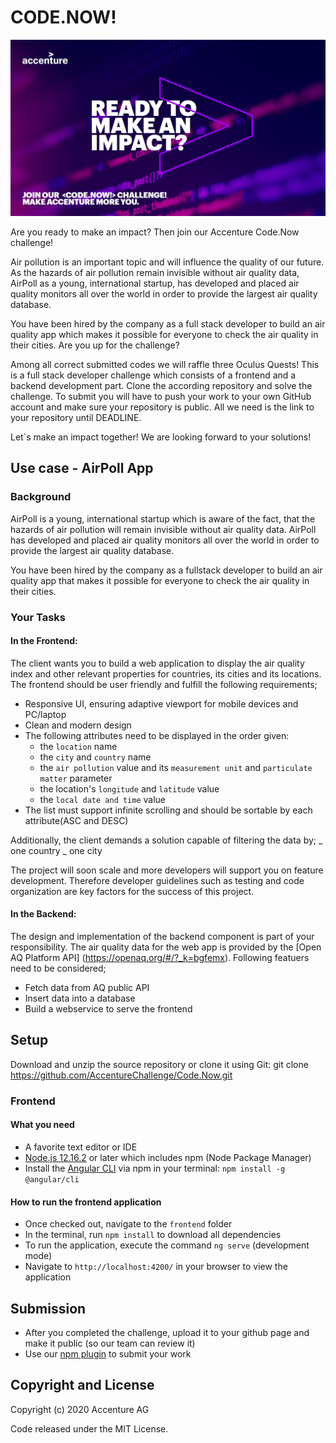 # CODE.NOW!

<p align="center">
  <img src="https://github.com/AccentureChallenge/Code.Now/blob/master/frontend/src/assets/acnCodeNowHeader.png">
</p>

Are you ready to make an impact? Then join our Accenture Code.Now challenge!​

Air pollution is an important topic and will influence the quality of our future. As the hazards of air pollution remain invisible without air quality data, AirPoll as a young, international startup, has developed and placed air quality monitors all over the world in order to provide the largest air quality database. ​

​You have been hired by the company as a full stack developer to build an air quality app which makes it possible for everyone to check the air quality in their cities. Are you up for the challenge?​

Among all correct submitted codes we will raffle three Oculus Quests! This is a full stack developer challenge which consists of a frontend and a backend development part. Clone the according repository and solve the challenge. To submit you will have to push your work to your own GitHub account and make sure your repository is public. All we need is the link to your repository until DEADLINE.​

Let`s make an impact together! We are looking forward to your solutions!​

## Use case - AirPoll App

### Background

AirPoll is a young, international startup which is aware of the fact, that the hazards of air pollution will remain invisible without air quality data. AirPoll has developed and placed air quality monitors all over the world in order to provide the largest air quality database.

You have been hired by the company as a fullstack developer to build an air quality app that makes it possible for everyone to check the air quality in their cities.

### Your Tasks

#### In the Frontend:

The client wants you to build a web application to display the air quality index and other relevant properties for countries, its cities and its locations.
The frontend should be user friendly and fulfill the following requirements;

- Responsive UI, ensuring adaptive viewport for mobile devices and PC/laptop
- Clean and modern design
- The following attributes need to be displayed in the order given:
  - the `location` name
  - the `city` and `country` name
  - the `air pollution` value and its `measurement unit` and `particulate matter` parameter
  - the location's `longitude` and `latitude` value
  - the `local date and time` value
- The list must support infinite scrolling and should be sortable by each attribute(ASC and DESC)

Additionally, the client demands a solution capable of filtering the data by;
_ one country
_ one city

The project will soon scale and more developers will support you on feature development. Therefore developer guidelines such as testing and code organization are key factors for the success of this project.

#### In the Backend:

The design and implementation of the backend component is part of your responsibility. The air quality data for the web app is provided by the [Open AQ Platform API] (https://openaq.org/#/?_k=bgfemx).
Following featuers need to be considered;

- Fetch data from AQ public API
- Insert data into a database
- Build a webservice to serve the frontend

## Setup

Download and unzip the source repository or clone it using Git:
git clone https://github.com/AccentureChallenge/Code.Now.git

### Frontend

#### What you need

- A favorite text editor or IDE
- [Node.js 12.16.2](https://nodejs.org/en/download/) or later which includes npm (Node Package Manager)
- Install the [Angular CLI](https://angular.io/guide/setup-local) via npm in your terminal: `npm install -g @angular/cli`

#### How to run the frontend application

- Once checked out, navigate to the `frontend` folder
- In the terminal, run `npm install` to download all dependencies
- To run the application, execute the command `ng serve` (development mode)
- Navigate to `http://localhost:4200/` in your browser to view the application

## Submission

- After you completed the challenge, upload it to your github page and make it public (so our team can review it)
- Use our [npm plugin](https://www.npmjs.com/package/acn-code-now) to submit your work

## Copyright and License

Copyright (c) 2020 Accenture AG

Code released under the MIT License.
